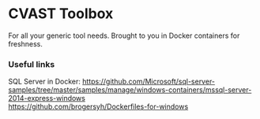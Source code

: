 # CVAST Toolbox #

For all your generic tool needs. Brought to you in Docker containers for freshness. 

### Useful links ###

SQL Server in Docker: 
https://github.com/Microsoft/sql-server-samples/tree/master/samples/manage/windows-containers/mssql-server-2014-express-windows  
https://github.com/brogersyh/Dockerfiles-for-windows   